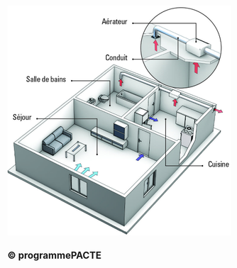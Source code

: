 ![](<images/Ventilation Mécanique Répartie (VMR) - choix du type d'installation - 6/_page_0_Figure_0.jpeg>)

## © programmePACTE
